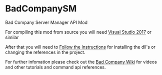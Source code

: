 # BadCompanySM
Bad Company Server Manager API Mod

For compiling this mod from source you will need [Visual Studio 2017](https://www.visualstudio.com/downloads/) or similar

After that you will need to [Follow the Instructions](https://github.com/7days2mod/BadCompanySM/blob/master/7dtd-binaries/README.md) for installing the dll's or changing the references in the project.

For further infomation please check out the [Bad Company Wiki](https://github.com/7days2mod/BadCompanySM/wiki) for videos and other tutorials and command api references.

